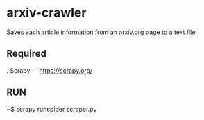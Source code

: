 # arxiv-crawler
Saves each article information from an arxiv.org page to a text file.

## Required
. Scrapy -- https://scrapy.org/

## RUN
~$ scrapy runspider scraper.py
